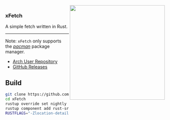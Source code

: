 <img src="https://raw.githubusercontent.com/XandrCopyrighted/XandrCopyrighted/main/random/xfetch.png" align="right" width="300">

### xFetch
A simple fetch written in Rust.

---

Note: `xFetch` only supports the *[pacman](https://wiki.archlinux.org/title/pacman)* package manager.
* [Arch User Repository](https://aur.archlinux.org/packages/xfetch-bin)
* [GitHub Releases](https://github.com/XandrCopyrighted/xFetch/tags)

## Build
```sh
git clone https://github.com/XandrCopyrighted/xFetch.git
cd xFetch
rustup override set nightly
rustup component add rust-src --toolchain nightly-x86_64-unknown-linux-gnu
RUSTFLAGS="-Zlocation-detail=none" cargo build --target x86_64-unknown-linux-gnu --profile optimized-build -Z build-std=std,panic_abort -Z build-std-features=panic_immediate_abort
```
